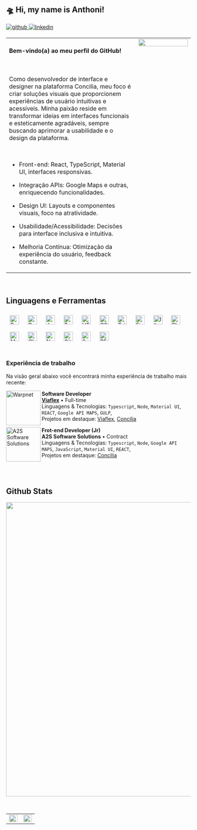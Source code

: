 ## 🛸 Hi, my name is Anthoni!  
  

<a href="https://github.com/anthonibs" target="_blank">
<img src=https://img.shields.io/badge/github-%2324292e.svg?&style=for-the-badge&logo=github&logoColor=white alt=github style="margin-bottom: 5px;" />
</a>
<a href="https://linkedin.com/in/anthoni-broering-dos-santos" target="_blank">
<img src=https://img.shields.io/badge/linkedin-%231E77B5.svg?&style=for-the-badge&logo=linkedin&logoColor=white alt=linkedin style="margin-bottom: 5px;" />
</a>  
  

<table border="0"><tr><td valign="top" width="70%" border="0">
 <h4>Bem-vindo(a) ao meu perfil do GitHub!</h4>
  <br/>  

Como desenvolvedor de interface e designer na plataforma Concilia, meu foco é criar soluções visuais que proporcionem experiências de usuário intuitivas e acessíveis. Minha paixão reside em transformar ideias em interfaces funcionais e esteticamente agradáveis, sempre buscando aprimorar a usabilidade e o design da plataforma.  

  <br/>

- Front-end: React, TypeScript, Material UI, interfaces responsivas.  
  
- Integração APIs: Google Maps e outras, enriquecendo funcionalidades.  
  
- Design UI: Layouts e componentes visuais, foco na atratividade.  

- Usabilidade/Acessibilidade: Decisões para interface inclusiva e intuitiva.  

- Melhoria Contínua: Otimização da experiência do usuário, feedback constante.  


</td><td valign="top" width="30%" border="0">

<div align="center">
  <img src="https://media0.giphy.com/media/v1.Y2lkPTc5MGI3NjExbXN6d2IzOXd5OHI2YzlzeXlsYTcyOWNseTJxY2JvbmJ1OHRkODViayZlcD12MV9pbnRlcm5hbF9naWZfYnlfaWQmY3Q9Zw/SsWUs30gH6nL28uZdX/giphy.gif" align="center" style="width: 100%" />
</div>  

</td></tr></table>  

<br/>  



## Linguagens e Ferramentas
<div>  
<a href="https://reactjs.org/" target="_blank"><img style="margin: 10px" src="https://profilinator.rishav.dev/skills-assets/react-original-wordmark.svg" alt="React" height="25" /></a>  
<a href="https://redux.js.org/" target="_blank"><img style="margin: 10px" src="https://profilinator.rishav.dev/skills-assets/redux-original.svg" alt="Redux" height="25" /></a>  
<a href="https://www.javascript.com/" target="_blank"><img style="margin: 10px" src="https://profilinator.rishav.dev/skills-assets/javascript-original.svg" alt="JavaScript" height="25" /></a>  
<a href="https://www.typescriptlang.org/" target="_blank"><img style="margin: 10px" src="https://profilinator.rishav.dev/skills-assets/typescript-original.svg" alt="TypeScript" height="25" /></a>  
<a href="https://en.wikipedia.org/wiki/HTML5" target="_blank"><img style="margin: 10px" src="https://profilinator.rishav.dev/skills-assets/html5-original-wordmark.svg" alt="HTML5" height="25" /></a>  
<a href="https://www.w3schools.com/css/" target="_blank"><img style="margin: 10px" src="https://profilinator.rishav.dev/skills-assets/css3-original-wordmark.svg" alt="CSS3" height="25" /></a>  
<a href="https://www.tailwindcss.com/" target="_blank"><img style="margin: 10px" src="https://profilinator.rishav.dev/skills-assets/tailwindcss.svg" alt="Tailwind CSS" height="25" /></a>  
<a href="https://www.figma.com/" target="_blank"><img style="margin: 10px" src="https://profilinator.rishav.dev/skills-assets/figma-icon.svg" alt="Figma" height="25" /></a>  
<a href="https://www.adobe.com/in/products/illustrator.html" target="_blank"><img style="margin: 10px" src="https://profilinator.rishav.dev/skills-assets/adobe_illustrator-icon.svg" alt="Illustrator" height="25" /></a>  
<a href="https://www.adobe.com/in/products/photoshop.html" target="_blank"><img style="margin: 10px" src="https://profilinator.rishav.dev/skills-assets/photoshop-plain.svg" alt="Photoshop" height="25" /></a>  
<a href="https://mui.com/" target="_blank"><img style="margin: 10px" src="https://profilinator.rishav.dev/skills-assets/mui.png" alt="Material UI" height="25" /></a>  
<a href="https://www.chartjs.org/" target="_blank"><img style="margin: 10px" src="https://profilinator.rishav.dev/skills-assets/logo-title.svg" alt="Chart.js" height="25" /></a>  
<a href="https://nodejs.org/" target="_blank"><img style="margin: 10px" src="https://profilinator.rishav.dev/skills-assets/nodejs-original-wordmark.svg" alt="Node.js" height="25" /></a>  
<a href="https://github.com/" target="_blank"><img style="margin: 10px" src="https://profilinator.rishav.dev/skills-assets/git-scm-icon.svg" alt="Git" height="25" /></a>  
<a href="https://sass-lang.com/" target="_blank"><img style="margin: 10px" src="https://profilinator.rishav.dev/skills-assets/sass-original.svg" alt="Sass" height="25" /></a>  
<a href="http://getbem.com/" target="_blank"><img style="margin: 10px" src="https://profilinator.rishav.dev/skills-assets/bem.svg" alt="BEM" height="25" /></a>  
</div>  

<br/>  


### Experiência de trabalho

Na visão geral abaixo você encontrará minha experiência de trabalho mais recente:

[<img align="left" height="94px" width="94px" alt="Warpnet" src="https://github.com/user-attachments/assets/bbaa91df-3cf7-4ad2-bc67-23140b86c067"/>](https://www.linkedin.com/company/viaflex/)

**Software Developer** \
[**Viaflex**](https://www.linkedin.com/company/viaflex) • Full-time \
Linguagens & Tecnologias: `Typescript`, `Node`, `Material UI`, `REACT`, `Google API MAPS`, `GULP`,\
Projetos em destaque: [Viaflex](https://viaflex.com.br/), [Concilia](https://concilia.viaflex.com.br)
<br/>

<img  align="left" height="94px" width="94px" alt="A2S Software Solutions" src="https://github.com/user-attachments/assets/ecc5ead3-9854-4fcb-ba35-9ffc5112f1ac"/>

**Frot-end Developer (Jr)** \
**A2S Software Solutions** • Contract \
Linguagens & Tecnologias: `Typescript`, `Node`, `Google API MAPS`, `JavaScript`, `Material UI`, `REACT`,\
Projetos em destaque: [Concilia](https://concilia.viaflex.com.br)
<br/>


<br/> <br/> 



## Github Stats  

<p align="center">
  <a
    href="https://github.com/anthonibs"
    title="Profile Anthonibs"
  >
    <img
      width="800"
      src="https://github-profile-trophy.vercel.app/?username=anthonibs&column=8&theme=darkhub&no-frame=true&no-bg=true&theme=tokyonight"
    />
  </a>
</p>

  <br/>


<table><tr><td valign="top" width="50%">

<img src="https://github-readme-stats.vercel.app/api?username=anthonibs&show_icons=true&count_private=true&hide_border=true&theme=tokyonight" align="left" style="width: 100%" />

</td><td valign="top" width="50%">

<img src="https://github-readme-stats.vercel.app/api/top-langs/?username=anthonibs&hide_border=true&layout=compact&theme=tokyonight" align="left" style="width: 100%" />

</td></tr></table>  
